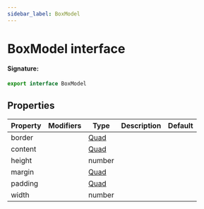 ```yaml
---
sidebar_label: BoxModel
---
```


# BoxModel interface

#### Signature:

```typescript
export interface BoxModel
```

## Properties

| Property | Modifiers | Type                        | Description | Default |
| -------- | --------- | --------------------------- | ----------- | ------- |
| border   |           | [Quad](./puppeteer.quad.md) |             |         |
| content  |           | [Quad](./puppeteer.quad.md) |             |         |
| height   |           | number                      |             |         |
| margin   |           | [Quad](./puppeteer.quad.md) |             |         |
| padding  |           | [Quad](./puppeteer.quad.md) |             |         |
| width    |           | number                      |             |         |
